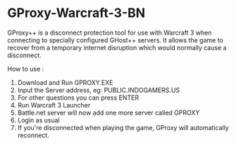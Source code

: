 # GProxy-Warcraft-3-BN
GProxy++ is a disconnect protection tool for use with Warcraft 3 when connecting to specially configured GHost++ servers. It allows the game to recover from a temporary internet disruption which would normally cause a disconnect. 


How to use :

1. Download and Run GPROXY.EXE
2. Input the Server address, eg: PUBLIC.INDOGAMERS.US
3. For other questions you can press ENTER
4. Run Warcraft 3 Launcher 
5. Battle.net server will now add one more server called GPROXY
6. Login as usual
7. If you're disconnected when playing the game, GProxy will automatically reconnect.


